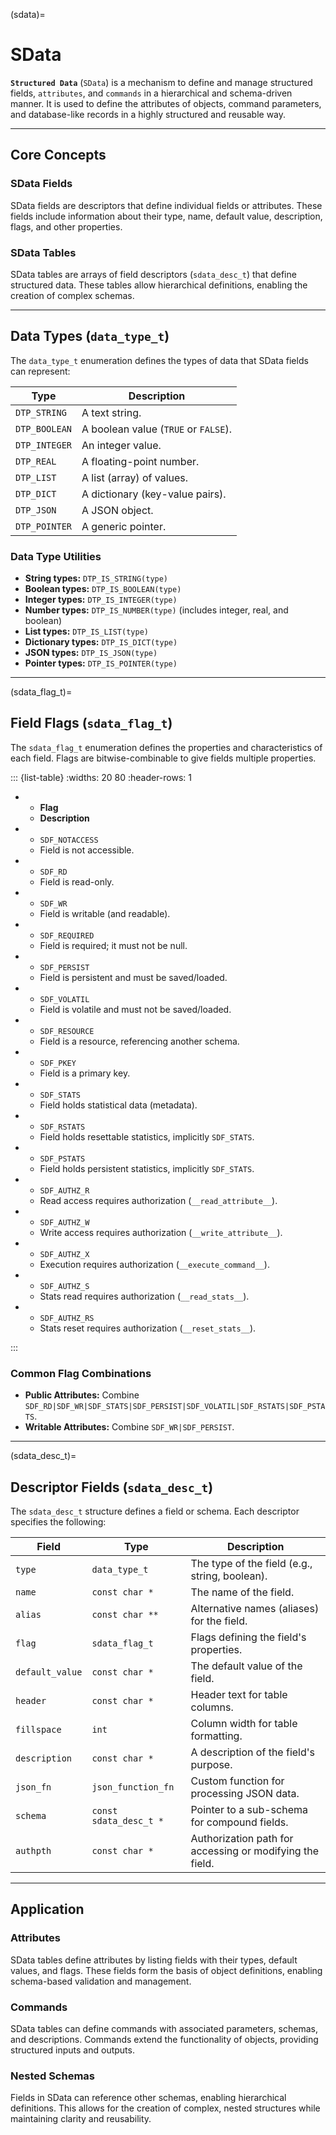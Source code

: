 (sdata)=
# **SData**


**`Structured Data`** (`SData`) is a mechanism to define and manage structured fields,
`attributes`, and `commands` in a hierarchical and schema-driven manner.
It is used to define the attributes of objects, command parameters,
and database-like records in a highly structured and reusable way.

---

## Core Concepts

### SData Fields
SData fields are descriptors that define individual fields or attributes. These fields include information about their type, name, default value, description, flags, and other properties.

### SData Tables
SData tables are arrays of field descriptors (`sdata_desc_t`) that define structured data. These tables allow hierarchical definitions, enabling the creation of complex schemas.

---

## Data Types (`data_type_t`)

The `data_type_t` enumeration defines the types of data that SData fields can represent:

| **Type**      | **Description**                         |
|---------------|-----------------------------------------|
| `DTP_STRING`  | A text string.                         |
| `DTP_BOOLEAN` | A boolean value (`TRUE` or `FALSE`).    |
| `DTP_INTEGER` | An integer value.                      |
| `DTP_REAL`    | A floating-point number.               |
| `DTP_LIST`    | A list (array) of values.              |
| `DTP_DICT`    | A dictionary (key-value pairs).        |
| `DTP_JSON`    | A JSON object.                         |
| `DTP_POINTER` | A generic pointer.                     |

### Data Type Utilities
- **String types:** `DTP_IS_STRING(type)`
- **Boolean types:** `DTP_IS_BOOLEAN(type)`
- **Integer types:** `DTP_IS_INTEGER(type)`
- **Number types:** `DTP_IS_NUMBER(type)` (includes integer, real, and boolean)
- **List types:** `DTP_IS_LIST(type)`
- **Dictionary types:** `DTP_IS_DICT(type)`
- **JSON types:** `DTP_IS_JSON(type)`
- **Pointer types:** `DTP_IS_POINTER(type)`

---

(sdata_flag_t)=
## Field Flags (`sdata_flag_t`)

The `sdata_flag_t` enumeration defines the properties and characteristics of each field. Flags are bitwise-combinable to give fields multiple properties.

::: {list-table}
:widths: 20 80
:header-rows: 1

* - **Flag**
  - **Description**

* - `SDF_NOTACCESS`
  - Field is not accessible.

* - `SDF_RD`
  - Field is read-only.

* - `SDF_WR`
  - Field is writable (and readable).

* - `SDF_REQUIRED`
  - Field is required; it must not be null.

* - `SDF_PERSIST`
  - Field is persistent and must be saved/loaded.

* - `SDF_VOLATIL`
  - Field is volatile and must not be saved/loaded.

* - `SDF_RESOURCE`
  - Field is a resource, referencing another schema.

* - `SDF_PKEY`
  - Field is a primary key.

* - `SDF_STATS`
  - Field holds statistical data (metadata).

* - `SDF_RSTATS`
  - Field holds resettable statistics, implicitly `SDF_STATS`.

* - `SDF_PSTATS`
  - Field holds persistent statistics, implicitly `SDF_STATS`.

* - `SDF_AUTHZ_R`
  - Read access requires authorization (`__read_attribute__`).

* - `SDF_AUTHZ_W`
  - Write access requires authorization (`__write_attribute__`).

* - `SDF_AUTHZ_X`
  - Execution requires authorization (`__execute_command__`).

* - `SDF_AUTHZ_S`
  - Stats read requires authorization (`__read_stats__`).

* - `SDF_AUTHZ_RS`
  - Stats reset requires authorization (`__reset_stats__`).

:::


### Common Flag Combinations
- **Public Attributes:** Combine `SDF_RD|SDF_WR|SDF_STATS|SDF_PERSIST|SDF_VOLATIL|SDF_RSTATS|SDF_PSTATS`.
- **Writable Attributes:** Combine `SDF_WR|SDF_PERSIST`.

---

(sdata_desc_t)=
## Descriptor Fields (`sdata_desc_t`)

The `sdata_desc_t` structure defines a field or schema. Each descriptor specifies the following:

| **Field**        | **Type**             | **Description**                                                                 |
|------------------|----------------------|---------------------------------------------------------------------------------|
| `type`           | `data_type_t`        | The type of the field (e.g., string, boolean).                                  |
| `name`           | `const char *`       | The name of the field.                                                          |
| `alias`          | `const char **`      | Alternative names (aliases) for the field.                                      |
| `flag`           | `sdata_flag_t`       | Flags defining the field's properties.                                          |
| `default_value`  | `const char *`       | The default value of the field.                                                 |
| `header`         | `const char *`       | Header text for table columns.                                                  |
| `fillspace`      | `int`                | Column width for table formatting.                                              |
| `description`    | `const char *`       | A description of the field's purpose.                                           |
| `json_fn`        | `json_function_fn`   | Custom function for processing JSON data.                                       |
| `schema`         | `const sdata_desc_t *` | Pointer to a sub-schema for compound fields.                                    |
| `authpth`        | `const char *`       | Authorization path for accessing or modifying the field.                        |

---

## Application

### Attributes
SData tables define attributes by listing fields with their types, default values, and flags. These fields form the basis of object definitions, enabling schema-based validation and management.

### Commands
SData tables can define commands with associated parameters, schemas, and descriptions. Commands extend the functionality of objects, providing structured inputs and outputs.

### Nested Schemas
Fields in SData can reference other schemas, enabling hierarchical definitions. This allows for the creation of complex, nested structures while maintaining clarity and reusability.
